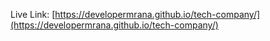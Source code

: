 Live Link: [https://developermrana.github.io/tech-company/](https://developermrana.github.io/tech-company/)

